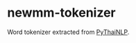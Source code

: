 # newmm-tokenizer

Word tokenizer extracted from [PyThaiNLP](https://github.com/PyThaiNLP/pythainlp).
